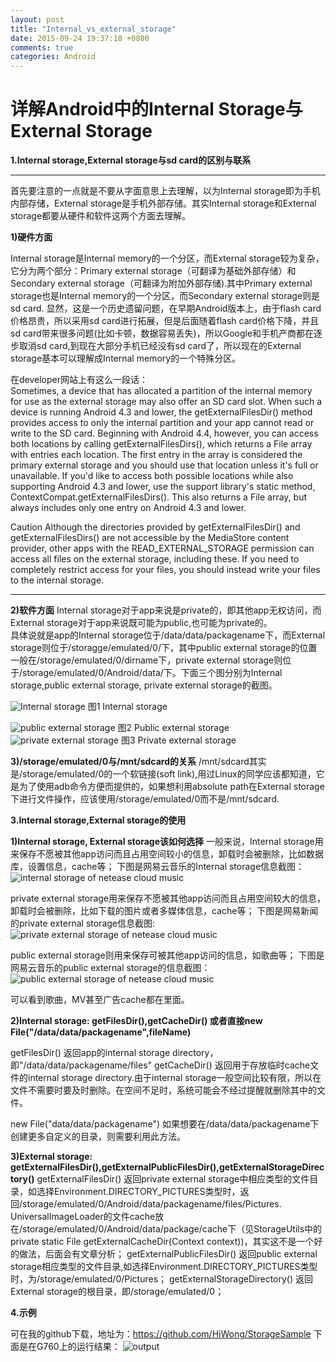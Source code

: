 ```yaml
---
layout: post
title: "Internal_vs_external_storage"
date: 2015-09-24 19:37:18 +0800
comments: true
categories: Android
---
```

详解Android中的Internal Storage与External Storage
===============================================
**1.Internal storage,External storage与sd card的区别与联系**

----------------------
首先要注意的一点就是不要从字面意思上去理解，以为Internal storage即为手机内部存储，External storage是手机外部存储。其实Internal storage和External storage都要从硬件和软件这两个方面去理解。  
 <!--more-->

  **1)硬件方面**   

   Internal storage是Internal memory的一个分区，而External storage较为复杂，它分为两个部分：Primary external storage（可翻译为基础外部存储）和Secondary external storage（可翻译为附加外部存储).其中Primary external storage也是Internal memory的一个分区，而Secondary external storage则是sd card. 显然，这是一个历史遗留问题，在早期Android版本上，由于flash card价格昂贵，所以采用sd card进行拓展，但是后面随着flash card价格下降，并且sd card带来很多问题(比如卡顿，数据容易丢失)，所以Google和手机产商都在逐步取消sd card,到现在大部分手机已经没有sd card了，所以现在的External storage基本可以理解成Internal memory的一个特殊分区。 

  在developer网站上有这么一段话：     
   Sometimes, a device that has allocated a partition of the internal memory for use as the external storage may also offer an SD card slot. When such a device is running Android 4.3 and lower, the getExternalFilesDir() method provides access to only the internal partition and your app cannot read or write to the SD card. Beginning with Android 4.4, however, you can access both locations by calling getExternalFilesDirs(), which returns a File array with entries each location. The first entry in the array is considered the primary external storage and you should use that location unless it's full or unavailable. If you'd like to access both possible locations while also supporting Android 4.3 and lower, use the support library's static method, ContextCompat.getExternalFilesDirs(). This also returns a File array, but always includes only one entry on Android 4.3 and lower.

   Caution Although the directories provided by getExternalFilesDir() and getExternalFilesDirs() are not accessible by the MediaStore content provider, other apps with the READ_EXTERNAL_STORAGE permission can access all files on the external storage, including these. If you need to completely restrict access for your files, you should instead write your files to the internal storage.

----------------------------------------------
  **2)软件方面**
   Internal storage对于app来说是private的，即其他app无权访问，而External    storage对于app来说既可能为public,也可能为private的。   
   具体说就是app的Internal storage位于/data/data/packagename下，而External storage则位于/storagge/emulated/0/下，其中public external storage的位置一般在/storage/emulated/0/dirname下，private external storage则位于/storage/emulated/0/Android/data/下。下面三个图分别为Internal storage,public external storage, private external storage的截图。

   ![Internal storage](http://7xn1yt.com1.z0.glb.clouddn.com/internal_storage.png)
                         图1 Internal storage

   ![public external storage](http://7xn1yt.com1.z0.glb.clouddn.com/external_storage.png)
                         图2 Public external storage
   ![private external storage](http://7xn1yt.com1.z0.glb.clouddn.com/external_private_storage.png)
                         图3 Private external storage

   **3)/storage/emulated/0与/mnt/sdcard的关系**
      /mnt/sdcard其实是/storage/emulated/0的一个软链接(soft link),用过Linux的同学应该都知道，它是为了使用adb命令方便而提供的，如果想利用absolute path在External storage下进行文件操作，应该使用/storage/emulated/0而不是/mnt/sdcard.


**3.Internal storage,External storage的使用**

**1)Internal storage, External storage该如何选择**
 一般来说，Internal storage用来保存不愿被其他app访问而且占用空间较小的信息，卸载时会被删除，比如数据库，设置信息，cache等；
    下图是网易云音乐的Internal storage信息截图：  
  ![internal storage of netease cloud music](http://7xn1yt.com1.z0.glb.clouddn.com/intern_netease.png)


  private external storage用来保存不愿被其他app访问而且占用空间较大的信息，卸载时会被删除，比如下载的图片或者多媒体信息，cache等；
  下图是网易新闻的private external storage信息截图:
 ![private external storage of netease cloud music](http://7xn1yt.com1.z0.glb.clouddn.com/private_extern_netease.png)


 public external storage则用来保存可被其他app访问的信息，如歌曲等；
 下图是网易云音乐的public external storage的信息截图：
 ![public external storage of netease cloud music](http://7xn1yt.com1.z0.glb.clouddn.com/public_external_storage_netease.png)

  可以看到歌曲，MV甚至广告cache都在里面。

**2)Internal storage: getFilesDir(),getCacheDir() 或者直接new File("/data/data/packagename",fileName)**

getFilesDir()
   返回app的internal storage directory，即"/data/data/packagename/files"
getCacheDir()
   返回用于存放临时cache文件的internal storage directory.由于internal storage一般空间比较有限，所以在文件不需要时要及时删除。在空间不足时，系统可能会不经过提醒就删除其中的文件。

new File("data/data/packagename")
    如果想要在/data/data/packagename下创建更多自定义的目录，则需要利用此方法。

**3)External storage: getExternalFilesDir(),getExternalPublicFilesDir(),getExternalStorageDirectory()**
getExternalFilesDir()
   返回private external storage中相应类型的文件目录，如选择Environment.DIRECTORY_PICTURES类型时，返回/storage/emulated/0/Android/data/packagename/files/Pictures.
   UniversalImageLoader的文件cache放在/storage/emulated/0/Android/data/package/cache下（见StorageUtils中的private static File getExternalCacheDir(Context context))，其实这不是一个好的做法，后面会有文章分析；
getExternalPublicFilesDir()
   返回public external storage相应类型的文件目录,如选择Environment.DIRECTORY_PICTURES类型时，为/storage/emulated/0/Pictures；
getExternalStorageDirectory()
   返回External storage的根目录，即/storage/emulated/0；

**4.示例**

可在我的github下载，地址为：https://github.com/HiWong/StorageSample
下面是在G760上的运行结果：
![output](http://7xn1yt.com1.z0.glb.clouddn.com/output.png)
